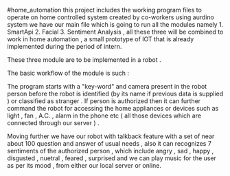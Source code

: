 #home_automation this project includes the working program files to operate on home controlled system created by co-workers using aurdino system
we have our main file which is going to run all the modules namely 1. SmartApi 2. Facial 3. Sentiment Analysis , all these three will be combined to work in home automation , a small prototype of IOT that is already implemented during the period of intern.

These three module are to be implemented in a robot . 

The basic workflow of the module is such :

The program starts with a "key-word" and camera present in the robot person before the robot is identified (by its name if previous data is supplied ) or classified as stranger . If person is authorized then it can further command the robot for accessing the home appliances or devices such as light , fan , A.C. , alarm in the phone etc ( all those devices which are connected through our server ) .

Moving further we have our robot with talkback feature with a set of near about 100 question and answer of usual needs , also it can recognizes 7 sentiments of the authorized person , which include angry , sad , happy , disgusted , nuetral , feared , surprised and we can play music for the user as per its mood , from either our local server or online. 

